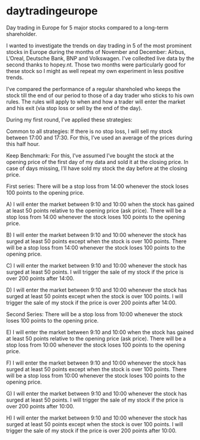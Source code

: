 # daytradingeurope
Day trading in Europe for 5 major stocks compared to a long-term shareholder.

I wanted to investigate the trends on day trading in 5 of the most prominent stocks in Europe during the months of November and December: Airbus, L’Oreal, Deutsche Bank, BNP and Volkswagen. I’ve colledted live data by the second thanks to hopey.nt. Those two months were particularly good for these stock so I might as well repeat my own experiment in less positive trends.


I’ve compared the performance of a regular shareholed who keeps the stock till the end of our period to those of a day trader who sticks to his own rules. The rules will apply to when and how a trader will enter the market and his exit (via stop loss or sell by the end of the day).

During my first round, I’ve applied these strategies:

Common to all strategies: If there is no stop loss, I will sell my stock between 17:00 and 17:30. For this, I’ve used an average of the prices during this half hour.

Keep Benchmark: For this, I’ve assumed I’ve bought the stock at the opening price of the first day of my data and sold it at the closing price. In case of days missing, I’ll have sold my stock the day before at the closing price.

First series: There will be a stop loss from 14:00 whenever the stock loses 100 points to the opening price.

A) I will enter the market between 9:10 and 10:00 when the stock has gained at least 50 points relative to the opening price (ask price). There will be a stop loss from 14:00 whenever the stock loses 100 points to the opening price.

B) I will enter the market between 9:10 and 10:00 whenever the stock has surged at least 50 points except when the stock is over 100 points. There will be a stop loss from 14:00 whenever the stock loses 100 points to the opening price.

C) I will enter the market between 9:10 and 10:00 whenever the stock has surged at least 50 points. I will trigger the sale of my stock if the price is over 200 points after 14:00.

D) I will enter the market between 9:10 and 10:00 whenever the stock has surged at least 50 points except when the stock is over 100 points. I will trigger the sale of my stock if the price is over 200 points after 14:00.

Second Series: There will be a stop loss from 10:00 whenever the stock loses 100 points to the opening price.

E) I will enter the market between 9:10 and 10:00 when the stock has gained at least 50 points relative to the opening price (ask price). There will be a stop loss from 10:00 whenever the stock loses 100 points to the opening price.

F) I will enter the market between 9:10 and 10:00 whenever the stock has surged at least 50 points except when the stock is over 100 points. There will be a stop loss from 10:00 whenever the stock loses 100 points to the opening price.

G) I will enter the market between 9:10 and 10:00 whenever the stock has surged at least 50 points. I will trigger the sale of my stock if the price is over 200 points after 10:00.

H) I will enter the market between 9:10 and 10:00 whenever the stock has surged at least 50 points except when the stock is over 100 points. I will trigger the sale of my stock if the price is over 200 points after 10:00.


